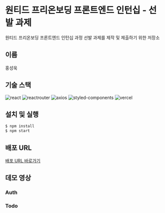 # 원티드 프리온보딩 프론트엔드 인턴십 - 선발 과제

원티드 프리온보딩 프론트엔드 인턴십 과정 선발 과제를 제작 및 제출하기 위한 저장소

## 이름

홍성욱

## 기술 스택

![react](https://img.shields.io/badge/react-18.2.0-61DAFB?logo=react) ![reactrouter](https://img.shields.io/badge/react--router--dom-6.14.2-CA4245?logo=reactrouter) ![axios](https://img.shields.io/badge/axios-1.4.0-5A29E4?logo=axios) ![styled-components](https://img.shields.io/badge/styled--components-6.0.5-DB7093?logo=styledcomponents) ![vercel](https://img.shields.io/badge/vercel-000000?logo=vercel)

## 설치 및 실행

```zsh
$ npm install
$ npm start
```

## 배포 URL

[배포 URL 바로가기](https://wanted-pre-onboarding-frontend-delta-puce.vercel.app)

## 데모 영상

### Auth

### Todo
